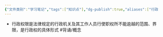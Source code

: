 ```yaml
---
{"文件类别":"学习笔记","tags":["知识点"],"dg-publish":true,"aliases":["行政权力范围"],"permalink":"/学习笔记studyup/知识点cheese/行政权限/","dgPassFrontmatter":true,"created":"2024-09-12T15:48:15.962+08:00","updated":"2024-09-12T15:49:14.561+08:00"}
---
```


- 行政权限是法律规定的行政机关及其工作人员行使职权所不能逾越的范围、界限，是行政权的具体形式 #背诵/概念 